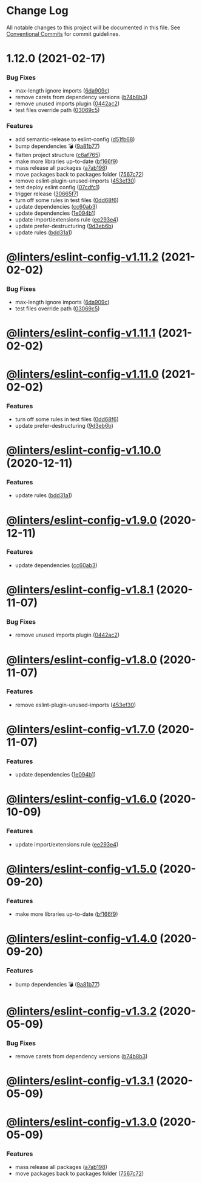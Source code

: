 # Change Log

All notable changes to this project will be documented in this file.
See [Conventional Commits](https://conventionalcommits.org) for commit guidelines.

# 1.12.0 (2021-02-17)


### Bug Fixes

* max-length ignore imports ([6da909c](https://github.com/developer239/linters/commit/6da909c3de4618f11fb64ff12b17ac1648899974))
* remove carets from dependency versions ([b74b8b3](https://github.com/developer239/linters/commit/b74b8b3b4c4c2e3afe3c1c9130262844ae515364))
* remove unused imports plugin ([0442ac2](https://github.com/developer239/linters/commit/0442ac25bd06d7f9dd7d682e6b82b203fbfa8596))
* test files override path ([03069c5](https://github.com/developer239/linters/commit/03069c5dad360fd857e2fdd8dff4ea97ca68ce9e))


### Features

* add semantic-release to eslint-config ([d51fb68](https://github.com/developer239/linters/commit/d51fb681c420c98bb8386e70bff954353e357eb6))
* bump dependencies 💣 ([9a81b77](https://github.com/developer239/linters/commit/9a81b773be6e80179c959a4672a7e037721bbd5c))
* flatten project structure ([c6af765](https://github.com/developer239/linters/commit/c6af765b1de34223f2703e128c80838f0cb9e0fd))
* make more libraries up-to-date ([bf166f9](https://github.com/developer239/linters/commit/bf166f9d7432b41588f7d7d883248273fcf9c03f))
* mass release all packages ([a7ab198](https://github.com/developer239/linters/commit/a7ab198fe829a1621f9dcb6c4adf04d406331b9e))
* move packages back to packages folder ([7567c72](https://github.com/developer239/linters/commit/7567c72db65a8fbe356e72fe59d8ba2c64e13305))
* remove eslint-plugin-unused-imports ([453ef30](https://github.com/developer239/linters/commit/453ef30132c00215356a38e7f1dbf97bedd8eede))
* test deploy eslint config ([07cdfc1](https://github.com/developer239/linters/commit/07cdfc1918d7c9ee2e37da3fc4e93c784d9775e8))
* trigger release ([30665f7](https://github.com/developer239/linters/commit/30665f775f98d93c7ebf6727ca09540b31a5a45c))
* turn off some rules in test files ([0dd68f6](https://github.com/developer239/linters/commit/0dd68f61d4706816310e2ff0761ed2b2e862fd79))
* update dependencies ([cc60ab3](https://github.com/developer239/linters/commit/cc60ab39ae9454b463be90b60bdc46d3285f51ad))
* update dependencies ([1e094b1](https://github.com/developer239/linters/commit/1e094b137f6d74d3e9f930a0c90501a1a5b4034e))
* update import/extensions rule ([ee293e4](https://github.com/developer239/linters/commit/ee293e4dd6b5c092ff7a7a3c244fad5b1a7b54cf))
* update prefer-destructuring ([9d3eb6b](https://github.com/developer239/linters/commit/9d3eb6b0c306073c5f8a8631b94a497137f08ac2))
* update rules ([bdd31a1](https://github.com/developer239/linters/commit/bdd31a1e65a6e68dca3232a216b5952fee893798))





# [@linters/eslint-config-v1.11.2](https://github.com/developer239/linters/compare/@linters/eslint-config-v1.11.1...@linters/eslint-config-v1.11.2) (2021-02-02)


### Bug Fixes

* max-length ignore imports ([6da909c](https://github.com/developer239/linters/commit/6da909c3de4618f11fb64ff12b17ac1648899974))
* test files override path ([03069c5](https://github.com/developer239/linters/commit/03069c5dad360fd857e2fdd8dff4ea97ca68ce9e))

# [@linters/eslint-config-v1.11.1](https://github.com/developer239/linters/compare/@linters/eslint-config-v1.11.0...@linters/eslint-config-v1.11.1) (2021-02-02)

# [@linters/eslint-config-v1.11.0](https://github.com/developer239/linters/compare/@linters/eslint-config-v1.10.0...@linters/eslint-config-v1.11.0) (2021-02-02)


### Features

* turn off some rules in test files ([0dd68f6](https://github.com/developer239/linters/commit/0dd68f61d4706816310e2ff0761ed2b2e862fd79))
* update prefer-destructuring ([9d3eb6b](https://github.com/developer239/linters/commit/9d3eb6b0c306073c5f8a8631b94a497137f08ac2))

# [@linters/eslint-config-v1.10.0](https://github.com/developer239/linters/compare/@linters/eslint-config-v1.9.0...@linters/eslint-config-v1.10.0) (2020-12-11)


### Features

* update rules ([bdd31a1](https://github.com/developer239/linters/commit/bdd31a1e65a6e68dca3232a216b5952fee893798))

# [@linters/eslint-config-v1.9.0](https://github.com/developer239/linters/compare/@linters/eslint-config-v1.8.1...@linters/eslint-config-v1.9.0) (2020-12-11)


### Features

* update dependencies ([cc60ab3](https://github.com/developer239/linters/commit/cc60ab39ae9454b463be90b60bdc46d3285f51ad))

# [@linters/eslint-config-v1.8.1](https://github.com/developer239/linters/compare/@linters/eslint-config-v1.8.0...@linters/eslint-config-v1.8.1) (2020-11-07)


### Bug Fixes

* remove unused imports plugin ([0442ac2](https://github.com/developer239/linters/commit/0442ac25bd06d7f9dd7d682e6b82b203fbfa8596))

# [@linters/eslint-config-v1.8.0](https://github.com/developer239/linters/compare/@linters/eslint-config-v1.7.0...@linters/eslint-config-v1.8.0) (2020-11-07)


### Features

* remove eslint-plugin-unused-imports ([453ef30](https://github.com/developer239/linters/commit/453ef30132c00215356a38e7f1dbf97bedd8eede))

# [@linters/eslint-config-v1.7.0](https://github.com/developer239/linters/compare/@linters/eslint-config-v1.6.0...@linters/eslint-config-v1.7.0) (2020-11-07)


### Features

* update dependencies ([1e094b1](https://github.com/developer239/linters/commit/1e094b137f6d74d3e9f930a0c90501a1a5b4034e))

# [@linters/eslint-config-v1.6.0](https://github.com/developer239/linters/compare/@linters/eslint-config-v1.5.0...@linters/eslint-config-v1.6.0) (2020-10-09)


### Features

* update import/extensions rule ([ee293e4](https://github.com/developer239/linters/commit/ee293e4dd6b5c092ff7a7a3c244fad5b1a7b54cf))

# [@linters/eslint-config-v1.5.0](https://github.com/developer239/linters/compare/@linters/eslint-config-v1.4.0...@linters/eslint-config-v1.5.0) (2020-09-20)


### Features

* make more libraries up-to-date ([bf166f9](https://github.com/developer239/linters/commit/bf166f9d7432b41588f7d7d883248273fcf9c03f))

# [@linters/eslint-config-v1.4.0](https://github.com/developer239/linters/compare/@linters/eslint-config-v1.3.2...@linters/eslint-config-v1.4.0) (2020-09-20)


### Features

* bump dependencies 💣 ([9a81b77](https://github.com/developer239/linters/commit/9a81b773be6e80179c959a4672a7e037721bbd5c))

# [@linters/eslint-config-v1.3.2](https://github.com/developer239/linters/compare/@linters/eslint-config-v1.3.1...@linters/eslint-config-v1.3.2) (2020-05-09)


### Bug Fixes

* remove carets from dependency versions ([b74b8b3](https://github.com/developer239/linters/commit/b74b8b3b4c4c2e3afe3c1c9130262844ae515364))

# [@linters/eslint-config-v1.3.1](https://github.com/developer239/linters/compare/@linters/eslint-config-v1.3.0...@linters/eslint-config-v1.3.1) (2020-05-09)

# [@linters/eslint-config-v1.3.0](https://github.com/developer239/linters/compare/@linters/eslint-config-v1.2.0...@linters/eslint-config-v1.3.0) (2020-05-09)


### Features

* mass release all packages ([a7ab198](https://github.com/developer239/linters/commit/a7ab198fe829a1621f9dcb6c4adf04d406331b9e))
* move packages back to packages folder ([7567c72](https://github.com/developer239/linters/commit/7567c72db65a8fbe356e72fe59d8ba2c64e13305))
